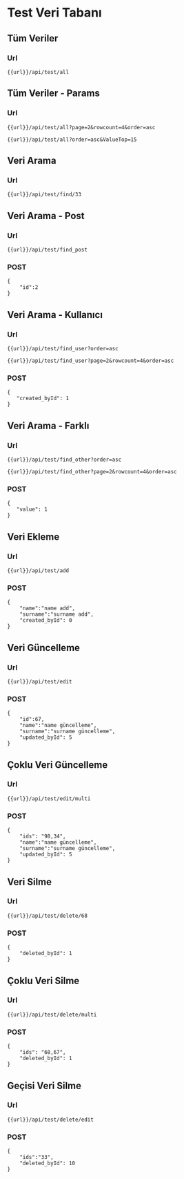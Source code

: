 # Test Veri Tabanı

## Tüm Veriler

### Url
```
{{url}}/api/test/all
```

## Tüm Veriler - Params

### Url
```
{{url}}/api/test/all?page=2&rowcount=4&order=asc
```
```
{{url}}/api/test/all?order=asc&ValueTop=15
```

## Veri Arama

### Url
```
{{url}}/api/test/find/33
```

## Veri Arama - Post

### Url
```
{{url}}/api/test/find_post
```
### POST
```
{
    "id":2
}
```

## Veri Arama - Kullanıcı

### Url
```
{{url}}/api/test/find_user?order=asc
```
```
{{url}}/api/test/find_user?page=2&rowcount=4&order=asc
```
### POST
```
{
   "created_byId": 1
}
```


## Veri Arama - Farklı

### Url
```
{{url}}/api/test/find_other?order=asc
```
```
{{url}}/api/test/find_other?page=2&rowcount=4&order=asc
```
### POST
```
{
   "value": 1
}
```

## Veri Ekleme

### Url
```
{{url}}/api/test/add
```
### POST
```
{
    "name":"name add",
    "surname":"surname add",
    "created_byId": 0
}
```

## Veri Güncelleme

### Url
```
{{url}}/api/test/edit
```
### POST
```
{   
    "id":67,
    "name":"name güncelleme",
    "surname":"surname güncelleme",
    "updated_byId": 5
}
```


## Çoklu Veri Güncelleme

### Url
```
{{url}}/api/test/edit/multi
```
### POST
```
{
    "ids": "98,34",
    "name":"name güncelleme",
    "surname":"surname güncelleme",
    "updated_byId": 5
}
```

## Veri Silme

### Url
```
{{url}}/api/test/delete/68
```
### POST
```
{
    "deleted_byId": 1
}
```

## Çoklu Veri Silme 

### Url
```
{{url}}/api/test/delete/multi
```
### POST
```
{
    "ids": "68,67",
    "deleted_byId": 1
}
```

## Geçisi Veri Silme 

### Url
```
{{url}}/api/test/delete/edit
```
### POST
```
{
    "ids":"33",
    "deleted_byId": 10
}
```
